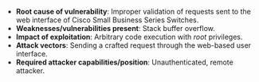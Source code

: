 - **Root cause of vulnerability**: Improper validation of requests sent to the web interface of Cisco Small Business Series Switches.
- **Weaknesses/vulnerabilities present**: Stack buffer overflow.
- **Impact of exploitation**: Arbitrary code execution with *root* privileges.
- **Attack vectors**: Sending a crafted request through the web-based user interface.
- **Required attacker capabilities/position**: Unauthenticated, remote attacker.